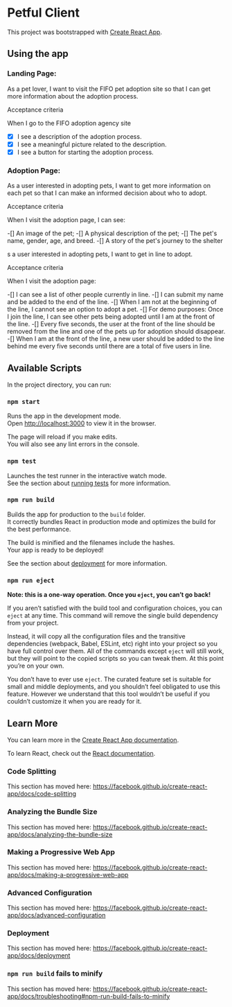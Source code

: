 # Petful Client

This project was bootstrapped with [Create React App](https://github.com/facebook/create-react-app).

## Using the app

### Landing Page:
As a pet lover, I want to visit the FIFO pet adoption site 
so that I can get more information about the adoption process.

Acceptance criteria

When I go to the FIFO adoption agency site

-[x] I see a description of the adoption process.
-[x] I see a meaningful picture related to the description.
-[x] I see a button for starting the adoption process.

### Adoption Page:

As a user interested in adopting pets, I want to get more information 
on each pet so that I can make an informed decision about who to adopt.

Acceptance criteria

When I visit the adoption page, I can see:

-[] An image of the pet;
-[] A physical description of the pet;
-[] The pet's name, gender, age, and breed.
-[] A story of the pet's journey to the shelter

s a user interested in adopting pets, I want to get in line to adopt.

Acceptance criteria

When I visit the adoption page:

-[] I can see a list of other people currently in line.
-[] I can submit my name and be added to the end of the line.
-[] When I am not at the beginning of the line, I cannot see an option to adopt a pet.
-[] For demo purposes: Once I join the line, I can see other pets being adopted until I am at the front of the line.
    -[] Every five seconds, the user at the front of the line should be removed from the line and one of the pets up for adoption should disappear.
    -[] When I am at the front of the line, a new user should be added to the line behind me every five seconds until there are a total of five users in line.

## Available Scripts

In the project directory, you can run:

### `npm start`

Runs the app in the development mode.<br />
Open [http://localhost:3000](http://localhost:3000) to view it in the browser.

The page will reload if you make edits.<br />
You will also see any lint errors in the console.

### `npm test`

Launches the test runner in the interactive watch mode.<br />
See the section about [running tests](https://facebook.github.io/create-react-app/docs/running-tests) for more information.

### `npm run build`

Builds the app for production to the `build` folder.<br />
It correctly bundles React in production mode and optimizes the build for the best performance.

The build is minified and the filenames include the hashes.<br />
Your app is ready to be deployed!

See the section about [deployment](https://facebook.github.io/create-react-app/docs/deployment) for more information.

### `npm run eject`

**Note: this is a one-way operation. Once you `eject`, you can’t go back!**

If you aren’t satisfied with the build tool and configuration choices, you can `eject` at any time. This command will remove the single build dependency from your project.

Instead, it will copy all the configuration files and the transitive dependencies (webpack, Babel, ESLint, etc) right into your project so you have full control over them. All of the commands except `eject` will still work, but they will point to the copied scripts so you can tweak them. At this point you’re on your own.

You don’t have to ever use `eject`. The curated feature set is suitable for small and middle deployments, and you shouldn’t feel obligated to use this feature. However we understand that this tool wouldn’t be useful if you couldn’t customize it when you are ready for it.

## Learn More

You can learn more in the [Create React App documentation](https://facebook.github.io/create-react-app/docs/getting-started).

To learn React, check out the [React documentation](https://reactjs.org/).

### Code Splitting

This section has moved here: https://facebook.github.io/create-react-app/docs/code-splitting

### Analyzing the Bundle Size

This section has moved here: https://facebook.github.io/create-react-app/docs/analyzing-the-bundle-size

### Making a Progressive Web App

This section has moved here: https://facebook.github.io/create-react-app/docs/making-a-progressive-web-app

### Advanced Configuration

This section has moved here: https://facebook.github.io/create-react-app/docs/advanced-configuration

### Deployment

This section has moved here: https://facebook.github.io/create-react-app/docs/deployment

### `npm run build` fails to minify

This section has moved here: https://facebook.github.io/create-react-app/docs/troubleshooting#npm-run-build-fails-to-minify
